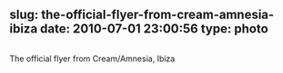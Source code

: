 slug: the-official-flyer-from-cream-amnesia-ibiza
date: 2010-07-01 23:00:56
type: photo
---

<img src="{{@asset.url swerner/tumblr/2010-07-01-the-official-flyer-from-cream-amnesia-ibiza-62c85cbc96.jpeg}}" alt=""/>

The official flyer from Cream/Amnesia, Ibiza
